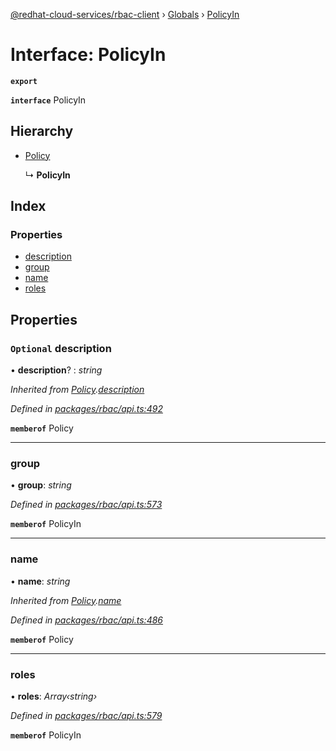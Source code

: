 [@redhat-cloud-services/rbac-client](../README.md) › [Globals](../globals.md) › [PolicyIn](policyin.md)

# Interface: PolicyIn

**`export`** 

**`interface`** PolicyIn

## Hierarchy

* [Policy](policy.md)

  ↳ **PolicyIn**

## Index

### Properties

* [description](policyin.md#optional-description)
* [group](policyin.md#group)
* [name](policyin.md#name)
* [roles](policyin.md#roles)

## Properties

### `Optional` description

• **description**? : *string*

*Inherited from [Policy](policy.md).[description](policy.md#optional-description)*

*Defined in [packages/rbac/api.ts:492](https://github.com/RedHatInsights/javascript-clients/blob/master/packages/rbac/api.ts#L492)*

**`memberof`** Policy

___

###  group

• **group**: *string*

*Defined in [packages/rbac/api.ts:573](https://github.com/RedHatInsights/javascript-clients/blob/master/packages/rbac/api.ts#L573)*

**`memberof`** PolicyIn

___

###  name

• **name**: *string*

*Inherited from [Policy](policy.md).[name](policy.md#name)*

*Defined in [packages/rbac/api.ts:486](https://github.com/RedHatInsights/javascript-clients/blob/master/packages/rbac/api.ts#L486)*

**`memberof`** Policy

___

###  roles

• **roles**: *Array‹string›*

*Defined in [packages/rbac/api.ts:579](https://github.com/RedHatInsights/javascript-clients/blob/master/packages/rbac/api.ts#L579)*

**`memberof`** PolicyIn
